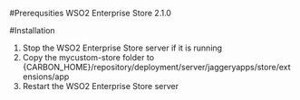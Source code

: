 #Prerequsities 
WSO2 Enterprise Store 2.1.0

#Installation
1. Stop the WSO2 Enterprise Store server if it is running
2. Copy the mycustom-store folder to {CARBON_HOME}/repository/deployment/server/jaggeryapps/store/extensions/app
3. Restart the WSO2 Enterprise Store server
